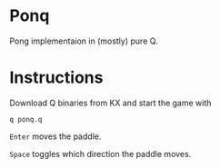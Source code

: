 # Ponq
Pong implementaion in (mostly) pure Q.

# Instructions
Download Q binaries from KX and start the game with
```
q ponq.q
```

`Enter` moves the paddle.  

`Space` toggles which direction the paddle moves. 
